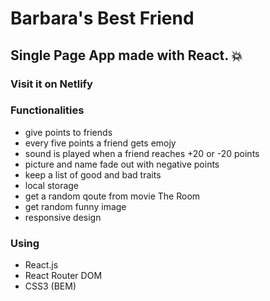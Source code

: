 # Barbara's Best Friend

## Single Page App made with React. :collision:

### Visit it on Netlify


### Functionalities
* give points to friends
* every five points a friend gets emojy
* sound is played when a friend reaches +20 or -20 points
* picture and name fade out with negative points
* keep a list of good and bad traits
* local storage
* get a random qoute from movie The Room
* get random funny image
* responsive design

### Using
* React.js
* React Router DOM
* CSS3 (BEM)